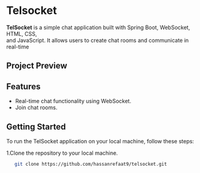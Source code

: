 # Telsocket
**TelSocket** is a simple chat application built with Spring Boot, WebSocket, HTML, CSS,  
and JavaScript. It allows users to create chat rooms and communicate in real-time
## Project Preview

## Features
- Real-time chat functionality using WebSocket.
- Join chat rooms.

## Getting Started
To run the TelSocket application on your local machine, follow these steps:  

1.Clone the repository to your local machine.
```sh
   git clone https://github.com/hassanrefaat9/telsocket.git
```
